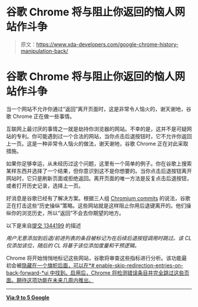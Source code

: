 # 谷歌 Chrome 将与阻止你返回的恼人网站作斗争

> 原文：<https://www.xda-developers.com/google-chrome-history-manipulation-back/>

# 谷歌 Chrome 将与阻止你返回的恼人网站作斗争

当一个网站不允许你通过“返回”离开页面时，这是非常令人恼火的，谢天谢地，谷歌 Chrome 正在做一些事情。

互联网上最讨厌的事情之一就是劫持你浏览器的网站。不幸的是，这并不是可疑网站的专利。你可能遇到过一个合法的网站，当你点击后退按钮时，它不允许你返回上一页。这是一种非常令人恼火的做法，谢天谢地，谷歌 Chrome 正在对此采取措施。

如果你足够幸运，从未经历过这个问题，这里有一个简单的例子。你在谷歌上搜索某样东西并选择了一个结果，但你意识到这不是你想要的。当你点击后退按钮离开网站时，它只是刷新页面或拒绝返回。离开页面的唯一方法是反复点击后退按钮，或者打开历史记录，选择上一页。

好消息是谷歌已经有了解决方案。根据三人组 [Chromium commits](https://chromium-review.googlesource.com/c/chromium/src/+/1347491) 的说法，谷歌正在打击这些“历史操纵”策略。这些网站就是这样阻止你用后退键离开的。他们操纵你的浏览历史，所以“返回”不会去你期望的地方。

以下是来自[提交 1344199](https://chromium-review.googlesource.com/c/chromium/src/+/1344199) 的描述

*用户无意添加到后退/前进列表的条目被标记为在后续后退按钮调用时跳过。该 CL 仅添加该位，随后的 CL 将基于该位添加度量和干预逻辑。*

Chrome 将开始悄悄地标记这些网站，谷歌将审查这些指标进行分析。该功能最初会被[隐藏在一个旗帜后面，可以在*# enable-skip-redirection-entries-on-back-forward-*ui 中找到。启用后，Chrome 将检测错误条目并完全跳过这些页面。期待这项功能在未来几周内推出。](https://chromium-review.googlesource.com/c/chromium/src/+/1377524)

* * *

[**Via:9 to 5 Google**](https://9to5google.com/2018/12/17/chrome-sites-wont-go-back/)